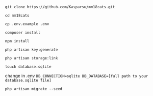 `git clone https://github.com/Kasparsu/mm18cats.git`

`cd mm18cats`

`cp .env.example .env`

`composer install`

`npm install`

`php artisan key:generate`

`php artisan storage:link`

`touch database.sqlite`

change in .env
`
DB_CONNECTION=sqlite
DB_DATABASE=[full path to your database.sqlite file]
`

`php artisan migrate --seed`
